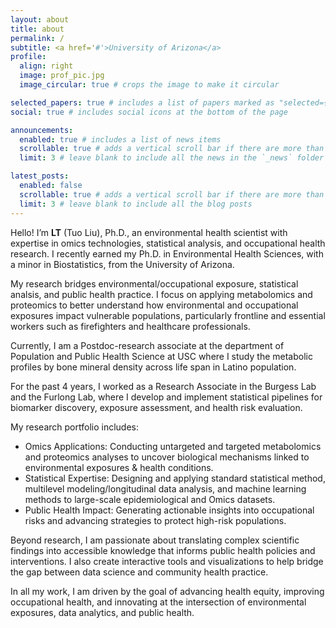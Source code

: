 ```yaml
---
layout: about
title: about
permalink: /
subtitle: <a href='#'>University of Arizona</a>
profile:
  align: right
  image: prof_pic.jpg
  image_circular: true # crops the image to make it circular

selected_papers: true # includes a list of papers marked as "selected={true}"
social: true # includes social icons at the bottom of the page

announcements:
  enabled: true # includes a list of news items
  scrollable: true # adds a vertical scroll bar if there are more than 3 news items
  limit: 3 # leave blank to include all the news in the `_news` folder

latest_posts:
  enabled: false
  scrollable: true # adds a vertical scroll bar if there are more than 3 new posts items
  limit: 3 # leave blank to include all the blog posts
---
```


<!-- Write your biography here. Tell the world about yourself. Link to your favorite [subreddit](http://reddit.com). You can put a picture in, too. The code is already in, just name your picture `prof_pic.jpg` and put it in the `img/` folder.

Put your address / P.O. box / other info right below your picture. You can also disable any of these elements by editing `profile` property of the YAML header of your `_pages/about.md`. Edit `_bibliography/papers.bib` and Jekyll will render your [publications page](/al-folio/publications/) automatically.

Link to your social media connections, too. This theme is set up to use [Font Awesome icons](https://fontawesome.com/) and [Academicons](https://jpswalsh.github.io/academicons/), like the ones below. Add your Facebook, Twitter, LinkedIn, Google Scholar, or just disable all of them. -->

Hello! I’m **LT** (Tuo Liu), Ph.D., an environmental health scientist with expertise in omics technologies, statistical analysis, and occupational health research. I recently earned my Ph.D. in Environmental Health Sciences, with a minor in Biostatistics, from the University of Arizona.

My research bridges environmental/occupational exposure, statistical analsis, and public health practice. I focus on applying metabolomics and proteomics to better understand how environmental and occupational exposures impact vulnerable populations, particularly frontline and essential workers such as firefighters and healthcare professionals.

Currently, I am a Postdoc-research associate at the department of Population and Public Health Science at USC where I study the metabolic profiles by bone mineral density across life span in Latino population. 

For the past 4 years, I worked as a Research Associate in the Burgess Lab and the Furlong Lab, where I develop and implement statistical pipelines for biomarker discovery, exposure assessment, and health risk evaluation.

My research portfolio includes:

- Omics Applications: Conducting untargeted and targeted metabolomics and proteomics analyses to uncover biological mechanisms linked to environmental exposures & health conditions.
- Statistical Expertise: Designing and applying standard statistical method, multilevel modeling/longitudinal data analysis, and machine learning methods to large-scale epidemiological and Omics datasets.
- Public Health Impact: Generating actionable insights into occupational risks and advancing strategies to protect high-risk populations.

Beyond research, I am passionate about translating complex scientific findings into accessible knowledge that informs public health policies and interventions. I also create interactive tools and visualizations to help bridge the gap between data science and community health practice.

In all my work, I am driven by the goal of advancing health equity, improving occupational health, and innovating at the intersection of environmental exposures, data analytics, and public health.
